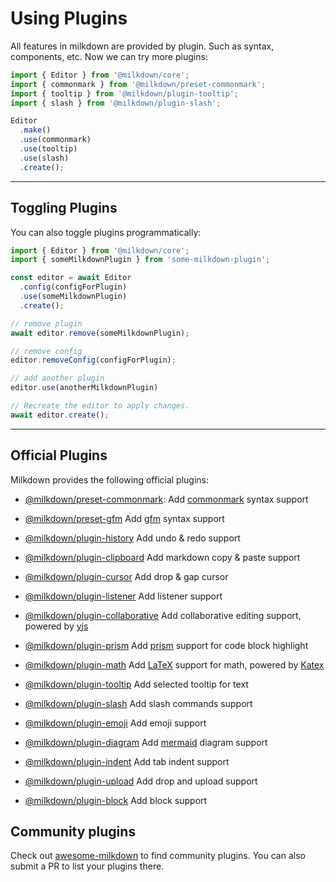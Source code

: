 # Using Plugins

All features in milkdown are provided by plugin.
Such as syntax, components, etc.
Now we can try more plugins:

```typescript
import { Editor } from '@milkdown/core';
import { commonmark } from '@milkdown/preset-commonmark';
import { tooltip } from '@milkdown/plugin-tooltip';
import { slash } from '@milkdown/plugin-slash';

Editor
  .make()
  .use(commonmark)
  .use(tooltip)
  .use(slash)
  .create();
```

---

## Toggling Plugins

You can also toggle plugins programmatically:

```typescript
import { Editor } from '@milkdown/core';
import { someMilkdownPlugin } from 'some-milkdown-plugin';

const editor = await Editor
  .config(configForPlugin)
  .use(someMilkdownPlugin)
  .create();

// remove plugin
await editor.remove(someMilkdownPlugin);

// remove config
editor.removeConfig(configForPlugin);

// add another plugin
editor.use(anotherMilkdownPlugin)

// Recreate the editor to apply changes.
await editor.create();
```

---

## Official Plugins

Milkdown provides the following official plugins:

* [@milkdown/preset-commonmark](/preset-commonmark):
   Add [commonmark](https://commonmark.org/) syntax support

* [@milkdown/preset-gfm](/preset-gfm)
  Add [gfm](https://github.github.com/gfm/) syntax support

* [@milkdown/plugin-history](/plugin-history)
  Add undo & redo support

* [@milkdown/plugin-clipboard](/plugin-clipboard)
  Add markdown copy & paste support

* [@milkdown/plugin-cursor](/plugin-cursor)
  Add drop & gap cursor

* [@milkdown/plugin-listener](/plugin-listener)
  Add listener support

* [@milkdown/plugin-collaborative](/plugin-collaborative)
  Add collaborative editing support, powered by [yjs]()

* [@milkdown/plugin-prism](/plugin-prism)
  Add [prism](https://prismjs.com/) support for code block highlight

* [@milkdown/plugin-math](/plugin-math)
  Add [LaTeX](https://en.wikipedia.org/wiki/LaTeX) support for math, powered by [Katex]()

* [@milkdown/plugin-tooltip](/plugin-tooltip)
  Add selected tooltip for text

* [@milkdown/plugin-slash](/plugin-slash)
  Add slash commands support

* [@milkdown/plugin-emoji](/plugin-emoji)
  Add emoji support

* [@milkdown/plugin-diagram](/plugin-diagram)
  Add [mermaid](https://mermaid-js.github.io/mermaid/#/) diagram support

* [@milkdown/plugin-indent](/plugin-indent)
  Add tab indent support

* [@milkdown/plugin-upload](/plugin-upload)
  Add drop and upload support

* [@milkdown/plugin-block](/plugin-block)
  Add block support

## Community plugins

Check out [awesome-milkdown](https://github.com/Saul-Mirone/awesome-milkdown) to find community plugins. You can also submit a PR to list your plugins there.

